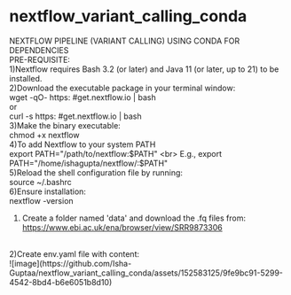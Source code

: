 # nextflow_variant_calling_conda
NEXTFLOW PIPELINE (VARIANT CALLING) USING CONDA FOR DEPENDENCIES
<br>
PRE-REQUISITE:
<br>
1)Nextflow requires Bash 3.2 (or later) and Java 11 (or later, up to 21) to be installed.
<br>
2)Download the executable package in your terminal window:
<br>
wget -qO- https: #get.nextflow.io | bash
<br>
or
<br>
curl -s https: #get.nextflow.io | bash
<br>
3)Make the binary executable:
<br>
chmod +x nextflow
<br>
4)To add Nextflow to your system PATH
<br>
export PATH="/path/to/nextflow:$PATH"
<br>
E.g., export PATH="/home/ishagupta/nextflow/:$PATH"
<br>
5)Reload the shell configuration file by running:
<br>
source ~/.bashrc
<br>
6)Ensure installation:
<br>
nextflow -version
<br>
1) Create a folder named 'data' and download the .fq files from: https://www.ebi.ac.uk/ena/browser/view/SRR9873306
<br>
2)Create env.yaml file with content:
<br>
![image](https://github.com/Isha-Guptaa/nextflow_variant_calling_conda/assets/152583125/9fe9bc91-5299-4542-8bd4-b6e6051b8d10)

